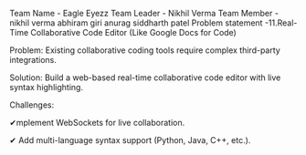 Team Name - Eagle Eyezz 
Team Leader - Nikhil Verma 
Team Member - nikhil verma 
              abhiram giri
              anurag
              siddharth patel
Problem statement -11.Real-Time Collaborative Code Editor (Like Google Docs for Code)

Problem: Existing collaborative coding tools require complex third-party integrations.

Solution: Build a web-based real-time collaborative code editor with live syntax highlighting.

Challenges:

✔mplement WebSockets for live collaboration.

✔ Add multi-language syntax support (Python, Java, C++, etc.).
